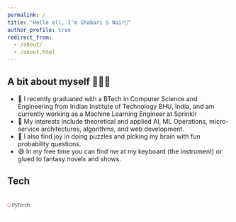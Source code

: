 ```yaml
---
permalink: /
title: "Hello all, I'm Shabari S Nair👋"
author_profile: true
redirect_from: 
  - /about/
  - /about.html
---
```


## A bit about myself  🧑🏻‍💻

- 🔭 I recently graduated with a BTech in Computer Science and Engineering from Indian Institute of Technology BHU, India, and am currently working as a Machine Learning Engineer at Sprinklr
- 🥅 My interests include theoretical and applied AI, ML Operations, micro-service architectures, algorithms, and web development.
- 🌱 I also find joy in doing puzzles and picking my brain with fun probability questions.
-  😄 In my free time you can find me at my keyboard (the instrument) or glued to fantasy novels and shows.

## Tech
<div>
 <!--ML-->
<code><img height="50" src="https://github.com/github/explore/blob/main/topics/pytorch/pytorch.png"></code>&nbsp;&nbsp; <!--pytorch-->

